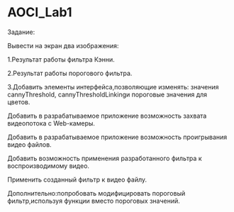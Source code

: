 # AOCI_Lab1


Задание:

Вывести на экран два изображения:

1.Результат работы фильтра Кэнни.

2.Результат работы порогового фильтра.

3.Добавить элементы  интерфейса,позволяющие  изменять:  значения cannyThreshold, cannyThresholdLinkingи пороговые значения для цветов.

Добавить в разрабатываемое приложение возможность захвата видеопотока с Web-камеры.

Добавить в разрабатываемое приложение возможность проигрывания видео файлов.

Добавить возможность применения разработанного фильтра к воспроизводимому видео.

Применить созданный фильтр к видео файлу.

Дополнительно:попробовать  модифицировать  пороговый  фильтр,используя  функции  вместо пороговых значений.
